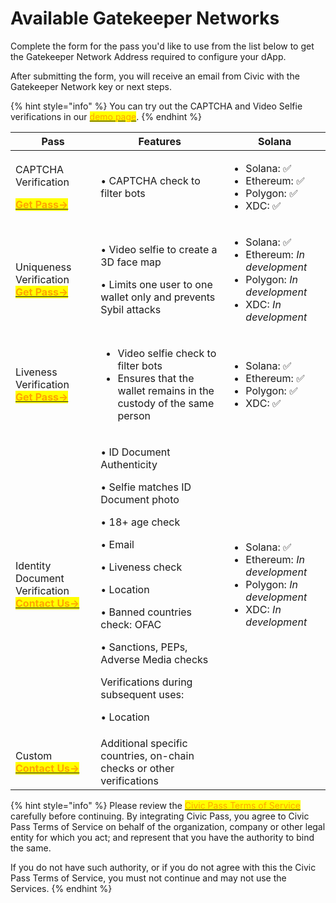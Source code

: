 # Available Gatekeeper Networks

Complete the form for the pass you'd like to use from the list below to get the Gatekeeper Network Address required to configure your dApp.

After submitting the form, you will receive an email from Civic with the Gatekeeper Network key or next steps.



{% hint style="info" %}
You can try out the CAPTCHA and Video Selfie verifications in our [<mark style="color:orange;">demo page</mark>](https://demopass.civic.com).
{% endhint %}

| Pass                                                                                                                                                                            | Features                                                                                                                                                                                                                                                                                                       | Solana                                                                                                                                                                                                                                                                                                                                                                |
| ------------------------------------------------------------------------------------------------------------------------------------------------------------------------------- | -------------------------------------------------------------------------------------------------------------------------------------------------------------------------------------------------------------------------------------------------------------------------------------------------------------- | --------------------------------------------------------------------------------------------------------------------------------------------------------------------------------------------------------------------------------------------------------------------------------------------------------------------------------------------------------------------- |
| <p>CAPTCHA Verification </p><p><a href="https://share.hsforms.com/1OElIx6SpTjChCq9EZa4-Fwbzn0a"><mark style="color:orange;"><strong>Get Pass-></strong></mark></a></p>          | • CAPTCHA check to filter bots                                                                                                                                                                                                                                                                                 | <ul><li>Solana: <span data-gb-custom-inline data-tag="emoji" data-code="2705">✅</span></li><li>Ethereum: <span data-gb-custom-inline data-tag="emoji" data-code="2705">✅</span></li><li>Polygon: <span data-gb-custom-inline data-tag="emoji" data-code="2705">✅</span></li><li>XDC: <span data-gb-custom-inline data-tag="emoji" data-code="2705">✅</span></li></ul> |
| <p>Uniqueness Verification <br><a href="https://share.hsforms.com/1NhExhEX0Sf6NLptdGi4cAwbzn0a"><mark style="color:orange;"><strong>Get Pass-></strong></mark></a></p>          | <p>• Video selfie to create a 3D face map </p><p>• Limits one user to one wallet only and prevents Sybil attacks</p>                                                                                                                                                                                           | <ul><li>Solana: <span data-gb-custom-inline data-tag="emoji" data-code="2705">✅</span></li><li>Ethereum: <em>In development</em></li><li>Polygon: <em>In development</em></li><li>XDC: <em>In development</em></li></ul>                                                                                                                                              |
| <p>Liveness Verification<br><a href="https://share.hsforms.com/1NhExhEX0Sf6NLptdGi4cAwbzn0a"><mark style="color:orange;"><strong>Get Pass-></strong></mark></a></p>             | <ul><li>Video selfie check to filter bots</li><li>Ensures that the wallet remains in the custody of the same person   </li></ul>                                                                                                                                                                               | <ul><li>Solana: <span data-gb-custom-inline data-tag="emoji" data-code="2705">✅</span></li><li>Ethereum: <span data-gb-custom-inline data-tag="emoji" data-code="2705">✅</span></li><li>Polygon: <span data-gb-custom-inline data-tag="emoji" data-code="2705">✅</span></li><li>XDC: <span data-gb-custom-inline data-tag="emoji" data-code="2705">✅</span></li></ul> |
| <p>Identity Document Verification <br><a href="https://share.hsforms.com/1Z4QgWNh0RN2-81jJDcrN2Qbzn0a"><mark style="color:orange;"><strong>Contact Us-></strong></mark></a></p> | <p>• ID Document Authenticity </p><p>• Selfie matches ID Document photo</p><p>• 18+ age check</p><p>• Email</p><p>• Liveness check</p><p>• Location</p><p>• Banned countries check: OFAC</p><p>• Sanctions, PEPs, Adverse Media checks</p><p></p><p>Verifications during subsequent uses:</p><p>• Location</p> | <ul><li>Solana: <span data-gb-custom-inline data-tag="emoji" data-code="2705">✅</span></li><li>Ethereum: <em>In development</em></li><li>Polygon: <em>In development</em></li><li>XDC: <em>In development</em></li></ul>                                                                                                                                              |
| <p>Custom <br><a href="https://share.hsforms.com/1NvBk0zfyR3aWcMosBxJETQbzn0a"><mark style="color:orange;"><strong>Contact Us-></strong></mark></a></p>                         | Additional specific countries, on-chain checks or other verifications                                                                                                                                                                                                                                          |                                                                                                                                                                                                                                                                                                                                                                       |

{% hint style="info" %}
Please review the [<mark style="color:orange;">Civic Pass Terms of Service</mark>](https://www.civic.com/legal/terms-of-service-civic-pass-v1/) carefully before continuing. By integrating Civic Pass, you agree to Civic Pass Terms of Service on behalf of the organization, company or other legal entity for which you act; and represent that you have the authority to bind the same.

If you do not have such authority, or if you do not agree with this the Civic Pass Terms of Service, you must not continue and may not use the Services.
{% endhint %}
